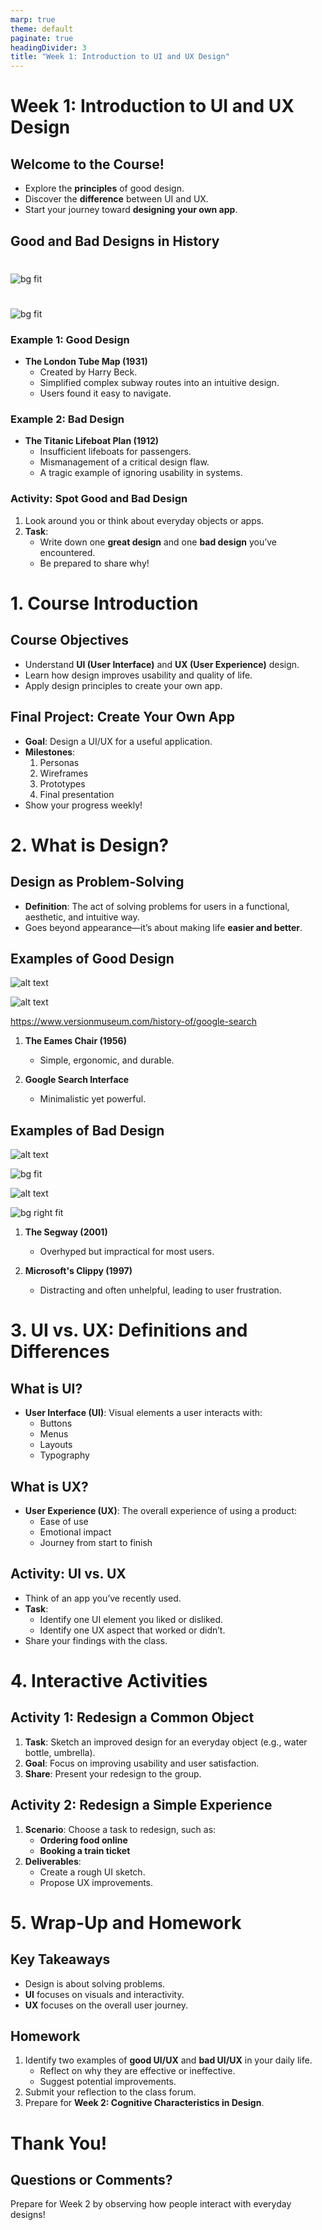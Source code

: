 ```yaml
---
marp: true
theme: default
paginate: true
headingDivider: 3
title: "Week 1: Introduction to UI and UX Design"
---
```


# Week 1: Introduction to UI and UX Design

## Welcome to the Course!
- Explore the **principles** of good design.
- Discover the **difference** between UI and UX.
- Start your journey toward **designing your own app**.


## Good and Bad Designs in History

#

![bg fit](image.png)

#

![bg fit](image-1.png)


### Example 1: **Good Design**
- **The London Tube Map (1931)**  
  - Created by Harry Beck.
  - Simplified complex subway routes into an intuitive design.  
  - Users found it easy to navigate.


### Example 2: **Bad Design**
- **The Titanic Lifeboat Plan (1912)**  
  - Insufficient lifeboats for passengers.
  - Mismanagement of a critical design flaw.
  - A tragic example of ignoring usability in systems.


### Activity: Spot Good and Bad Design
1. Look around you or think about everyday objects or apps.
2. **Task**: 
   - Write down one **great design** and one **bad design** you’ve encountered.
   - Be prepared to share why!


# 1. Course Introduction

## Course Objectives
- Understand **UI (User Interface)** and **UX (User Experience)** design.
- Learn how design improves usability and quality of life.
- Apply design principles to create your own app.


## Final Project: Create Your Own App
- **Goal**: Design a UI/UX for a useful application.
- **Milestones**:
  1. Personas
  2. Wireframes
  3. Prototypes
  4. Final presentation
- Show your progress weekly!

# 2. What is Design?

## Design as Problem-Solving
- **Definition**: The act of solving problems for users in a functional, aesthetic, and intuitive way.
- Goes beyond appearance—it’s about making life **easier and better**.

## Examples of Good Design
![alt text](image-2.png)

![alt text](image-3.png)

https://www.versionmuseum.com/history-of/google-search



1. **The Eames Chair (1956)**  
   - Simple, ergonomic, and durable.

2. **Google Search Interface**  
   - Minimalistic yet powerful.

## Examples of Bad Design

![alt text](image-4.png)

![bg fit](image-5.png)

![alt text](image-6.png)

![bg right fit](image-7.png)

1. **The Segway (2001)**  
   - Overhyped but impractical for most users.

2. **Microsoft's Clippy (1997)**  
   - Distracting and often unhelpful, leading to user frustration.

# 3. UI vs. UX: Definitions and Differences

## What is UI?
- **User Interface (UI)**: Visual elements a user interacts with:
  - Buttons
  - Menus
  - Layouts
  - Typography

## What is UX?
- **User Experience (UX)**: The overall experience of using a product:
  - Ease of use
  - Emotional impact
  - Journey from start to finish

## Activity: UI vs. UX
- Think of an app you’ve recently used.
- **Task**:
  - Identify one UI element you liked or disliked.
  - Identify one UX aspect that worked or didn’t.
- Share your findings with the class.

# 4. Interactive Activities

## Activity 1: Redesign a Common Object
1. **Task**: Sketch an improved design for an everyday object (e.g., water bottle, umbrella).
2. **Goal**: Focus on improving usability and user satisfaction.
3. **Share**: Present your redesign to the group.

## Activity 2: Redesign a Simple Experience
1. **Scenario**: Choose a task to redesign, such as:
   - **Ordering food online**
   - **Booking a train ticket**
2. **Deliverables**:
   - Create a rough UI sketch.
   - Propose UX improvements.

# 5. Wrap-Up and Homework

## Key Takeaways
- Design is about solving problems.
- **UI** focuses on visuals and interactivity.
- **UX** focuses on the overall user journey.

## Homework
1. Identify two examples of **good UI/UX** and **bad UI/UX** in your daily life.
   - Reflect on why they are effective or ineffective.
   - Suggest potential improvements.
2. Submit your reflection to the class forum.
3. Prepare for **Week 2: Cognitive Characteristics in Design**.

# Thank You!
## Questions or Comments?
Prepare for Week 2 by observing how people interact with everyday designs!